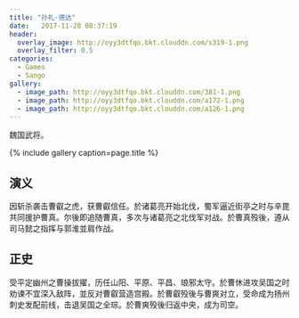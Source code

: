 ```yaml
---
title: "孙礼·德达"
date:   2017-11-28 08:37:19
header:
  overlay_image: http://oyy3dtfqo.bkt.clouddn.com/s319-1.png
  overlay_filter: 0.5
categories:
  - Games
  - Sango
gallery:
  - image_path: http://oyy3dtfqo.bkt.clouddn.com/381-1.png
  - image_path: http://oyy3dtfqo.bkt.clouddn.com/a172-1.png
  - image_path: http://oyy3dtfqo.bkt.clouddn.com/a126-1.png
---
```


魏国武将。

{% include gallery caption=page.title %}

## 演义

因斩杀袭击曹叡之虎，获曹叡信任。於诸葛亮开始北伐，蜀军逼近街亭之时与辛毘共同援护曹真。尔後即追随曹真，多次与诸葛亮之北伐军对战。於曹真殁後，遵从司马懿之指挥与郭淮並肩作战。

## 正史

受平定幽州之曹操拔擢，历任山阳、平原、平昌、琅邪太守。於曹休进攻吴国之时劝谏不宜深入敌阵，並反对曹叡营造宫殿。於曹叡殁後与曹爽对立，受命成为扬州刺史发配前线，击退吴国之全琮。於曹爽殁後归返中央，成为司空。